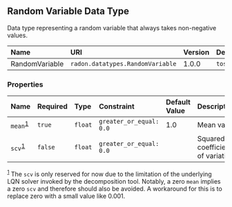 ## Random Variable Data Type

Data type representing a random variable that always takes non-negative values.

| Name | URI | Version | Derived From |
|:---- |:--- |:------- |:------------ |
| RandomVariable | `radon.datatypes.RandomVariable` | 1.0.0 | `tosca.datatypes.Root` |

### Properties

| Name | Required | Type | Constraint | Default Value | Description |
|:---- |:-------- |:---- |:---------- |:------------- |:----------- |
| `mean`<sup>[1](#fn1)</sup> | `true` | `float` | `greater_or_equal: 0.0` | 1.0 | Mean value |
| `scv`<sup>[1](#fn1)</sup> | `false` | `float` | `greater_or_equal: 0.0` |   | Squared coefficient of variation |

<sup>[1](#fn1)</sup> The `scv` is only reserved for now due to the limitation of the underlying LQN solver invoked by the decomposition tool. Notably, a zero `mean` implies a zero `scv` and therefore should also be avoided. A workaround for this is to replace zero with a small value like 0.001.
